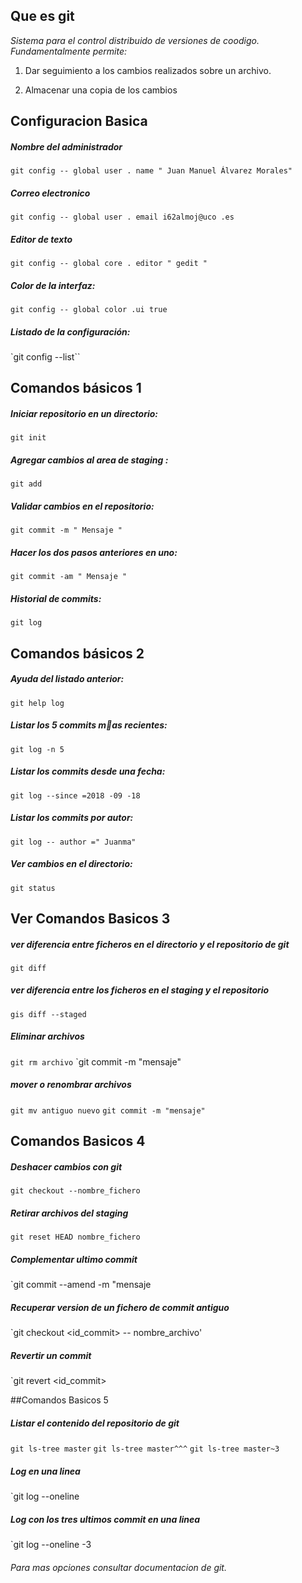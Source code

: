 

## Que es git

*Sistema para el control distribuido de versiones
de coodigo. Fundamentalmente permite:*
1. Dar seguimiento a los cambios realizados sobre un 		archivo.

2. Almacenar una copia de los cambios

## Configuracion Basica

##### Nombre del administrador
`git config -- global user . name " Juan Manuel Álvarez Morales"`

##### Correo electronico
`git config -- global user . email i62almoj@uco .es`

##### Editor de texto
`git config -- global core . editor " gedit "`

##### Color de la interfaz:
`git config -- global color .ui true`

##### Listado de la configuración:
`git config --list``

## Comandos básicos 1

##### Iniciar repositorio en un directorio:
`git init`

##### Agregar cambios al area de staging :
`git add`

##### Validar cambios en el repositorio:
`git commit -m " Mensaje "`

##### Hacer los dos pasos anteriores en uno:
`git commit -am " Mensaje "`

##### Historial de commits:
`git log`

## Comandos básicos 2

##### Ayuda del listado anterior:
`git help log`

##### Listar los 5 commits mas recientes:
`git log -n 5`

##### Listar los commits desde una fecha:
`git log --since =2018 -09 -18`

##### Listar los commits por autor:
`git log -- author =" Juanma"`

##### Ver cambios en el directorio:
`git status`

## Ver Comandos Basicos 3

##### ver diferencia entre ficheros en el directorio y el repositorio de git
`git diff`

##### ver diferencia entre los ficheros en el staging y el repositorio
`gis diff --staged`

##### Eliminar archivos
`git rm archivo`
`git commit -m "mensaje"

##### mover o renombrar archivos
`git mv antiguo nuevo`
`git commit -m "mensaje"`

## Comandos Basicos 4

##### Deshacer cambios con git
`git checkout --nombre_fichero`

##### Retirar archivos del staging
`git reset HEAD nombre_fichero`

##### Complementar ultimo commit
`git commit --amend -m "mensaje

##### Recuperar version de un fichero de commit antiguo
`git checkout <id_commit> -- nombre_archivo'

##### Revertir un commit
`git revert <id_commit>

##Comandos Basicos 5

##### Listar el contenido del repositorio de git
`git ls-tree master`
`git ls-tree master^^^`
`git ls-tree master~3`

##### Log en una linea
`git log --oneline

##### Log con los tres ultimos commit en una linea
`git log --oneline -3

###### Para mas opciones consultar documentacion de git.
